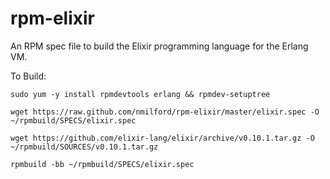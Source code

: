 rpm-elixir
==========

An RPM spec file to build the Elixir programming language for the Erlang VM.

To Build:

`sudo yum -y install rpmdevtools erlang && rpmdev-setuptree`

`wget https://raw.github.com/nmilford/rpm-elixir/master/elixir.spec -O ~/rpmbuild/SPECS/elixir.spec`

`wget https://github.com/elixir-lang/elixir/archive/v0.10.1.tar.gz -O  ~/rpmbuild/SOURCES/v0.10.1.tar.gz`

`rpmbuild -bb ~/rpmbuild/SPECS/elixir.spec`
